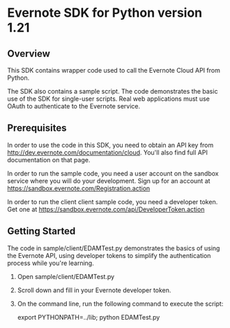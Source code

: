 Evernote SDK for Python version 1.21
============================================

Overview
--------
This SDK contains wrapper code used to call the Evernote Cloud API from Python.

The SDK also contains a sample script. The code demonstrates the basic use of the SDK for single-user scripts. Real web applications must use OAuth to authenticate to the Evernote service.

Prerequisites
-------------
In order to use the code in this SDK, you need to obtain an API key from http://dev.evernote.com/documentation/cloud. You'll also find full API documentation on that page.

In order to run the sample code, you need a user account on the sandbox service where you will do your development. Sign up for an account at https://sandbox.evernote.com/Registration.action 

In order to run the client client sample code, you need a developer token. Get one at https://sandbox.evernote.com/api/DeveloperToken.action

Getting Started
---------------
The code in sample/client/EDAMTest.py demonstrates the basics of using the Evernote API, using developer tokens to simplify the authentication process while you're learning. 

1. Open sample/client/EDAMTest.py
2. Scroll down and fill in your Evernote developer token.
3. On the command line, run the following command to execute the script:

    export PYTHONPATH=../lib; python EDAMTest.py
